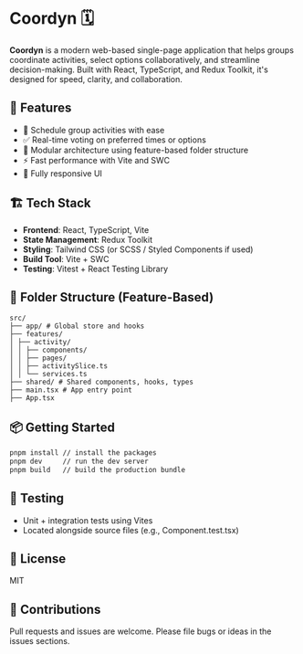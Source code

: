 # Coordyn 🗓️

**Coordyn** is a modern web-based single-page application that helps groups coordinate activities, select options collaboratively, and streamline decision-making. Built with React, TypeScript, and Redux Toolkit, it's designed for speed, clarity, and collaboration.

## 🚀 Features

- 📆 Schedule group activities with ease
- ✅ Real-time voting on preferred times or options
- 🧩 Modular architecture using feature-based folder structure
- ⚡ Fast performance with Vite and SWC
- 📱 Fully responsive UI

## 🏗️ Tech Stack

- **Frontend**: React, TypeScript, Vite
- **State Management**: Redux Toolkit
- **Styling**: Tailwind CSS (or SCSS / Styled Components if used)
- **Build Tool**: Vite + SWC
- **Testing**: Vitest + React Testing Library

## 📁 Folder Structure (Feature-Based)

```
src/
├── app/ # Global store and hooks
├── features/
│ ├── activity/
│ │ ├── components/
│ │ ├── pages/
│ │ ├── activitySlice.ts
│ │ └── services.ts
├── shared/ # Shared components, hooks, types
├── main.tsx # App entry point
├── App.tsx
```

## 📦 Getting Started

```bash
pnpm install // install the packages
pnpm dev     // run the dev server
pnpm build   // build the production bundle
```

## 🧪 Testing

- Unit + integration tests using Vites
- Located alongside source files (e.g., Component.test.tsx)

## 📄 License

MIT

## 🙌 Contributions

Pull requests and issues are welcome. Please file bugs or ideas in the issues sections.
